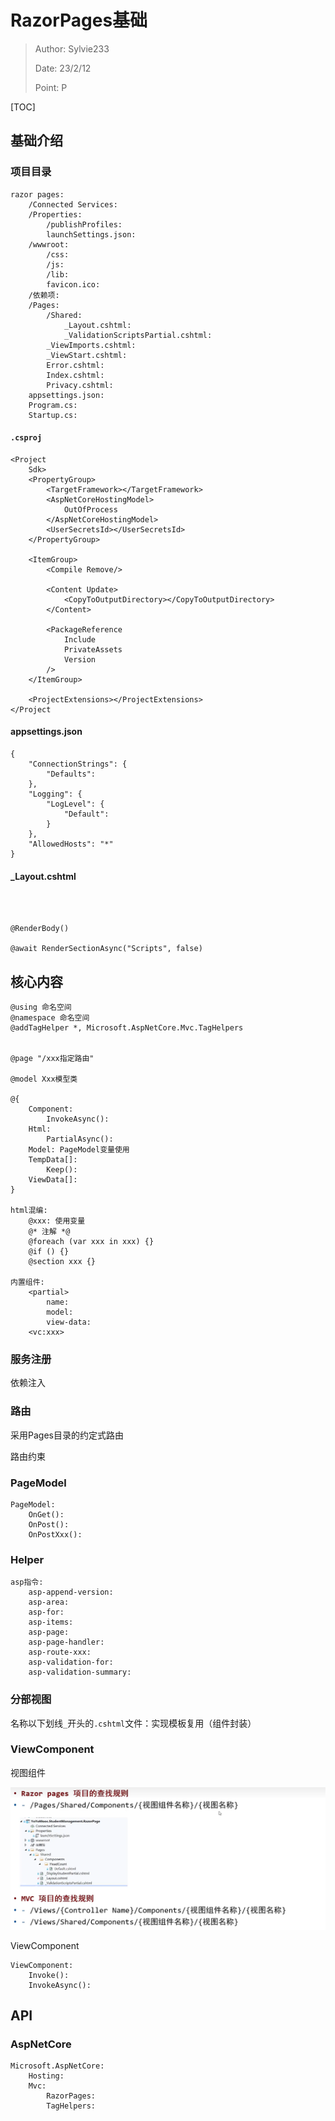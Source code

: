 # RazorPages基础

> Author: Sylvie233
>
> Date: 23/2/12
>
> Point: P

[TOC]

## 基础介绍

### 项目目录

```
razor pages:
	/Connected Services:
	/Properties:
		/publishProfiles:
		launchSettings.json:
	/wwwroot:
		/css:
		/js:
		/lib:
		favicon.ico:
	/依赖项:
	/Pages:
		/Shared:
			_Layout.cshtml:
			_ValidationScriptsPartial.cshtml:
		_ViewImports.cshtml:
		_ViewStart.cshtml:
		Error.cshtml:
		Index.cshtml:
		Privacy.cshtml:
	appsettings.json:
	Program.cs:
	Startup.cs:
```



#### `.csproj`

```
<Project 
	Sdk>
	<PropertyGroup>
		<TargetFramework></TargetFramework>
		<AspNetCoreHostingModel>
			OutOfProcess
		</AspNetCoreHostingModel>
		<UserSecretsId></UserSecretsId>
	</PropertyGroup>
	
	<ItemGroup>
		<Compile Remove/>
		
		<Content Update>
			<CopyToOutputDirectory></CopyToOutputDirectory>
		</Content>
		
		<PackageReference 
			Include
			PrivateAssets
			Version
		/>
	</ItemGroup>
	
	<ProjectExtensions></ProjectExtensions>
</Project
```



#### appsettings.json

```
{
	"ConnectionStrings": {
		"Defaults":
	},
	"Logging": {
		"LogLevel": {
			"Default":
		}	
	},
	"AllowedHosts": "*"
}
```





#### _Layout.cshtml

```



@RenderBody()

@await RenderSectionAsync("Scripts", false)

```









## 核心内容

```
@using 命名空间
@namespace 命名空间
@addTagHelper *, Microsoft.AspNetCore.Mvc.TagHelpers


@page "/xxx指定路由"

@model Xxx模型类

@{
	Component:
		InvokeAsync():
	Html:
		PartialAsync():
	Model: PageModel变量使用
	TempData[]:
		Keep():
	ViewData[]:	
}

html混编:
	@xxx: 使用变量
	@* 注解 *@
	@foreach (var xxx in xxx) {}
	@if () {}
	@section xxx {}

内置组件:
	<partial>
		name:
		model:
		view-data:
	<vc:xxx>
```



### 服务注册

依赖注入





### 路由

采用Pages目录的约定式路由



路由约束





### PageModel

```
PageModel:
	OnGet():
	OnPost():
	OnPostXxx():
```







### Helper

```
asp指令:
	asp-append-version:
	asp-area:
	asp-for:
	asp-items:
	asp-page:
	asp-page-handler:
	asp-route-xxx:
	asp-validation-for:
	asp-validation-summary:
```





### 分部视图

名称以下划线`_`开头的`.cshtml`文件：实现模板复用（组件封装）





### ViewComponent

视图组件

<img src="RazorPages.assets/image-20230213181321157.png" alt="image-20230213181321157" style="zoom:67%;" />



ViewComponent

```
ViewComponent:
	Invoke():
	InvokeAsync():
```















## API

### AspNetCore

```
Microsoft.AspNetCore:
	Hosting:
	Mvc:
		RazorPages:
		TagHelpers:
```



























